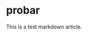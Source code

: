 <properties 
        pageTitle="page title" 
        description="description" 
        services="powerbi" 
        documentationCenter="" 
        authors="sabotta" />
# probar
This is a test markdown article.